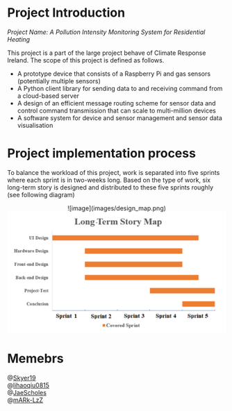 # Project Introduction
*Project Name: A Pollution Intensity Monitoring System for Residential Heating*

This project is a part of the large project behave of Climate Response Ireland. The scope of this project is defined as follows. 
- A prototype device that consists of a Raspberry Pi and gas sensors (potentially multiple sensors)
- A Python client library for sending data to and receiving command from a cloud-based server
- A design of an efficient message routing scheme for sensor data and control command transmission that can scale to multi-million devices 
- A software system for device and sensor management and sensor data visualisation

# Project implementation process
To balance the workload of this project, work is separated into five sprints where each sprint is in two-weeks long. Based on the type of work, six long-term story is designed and distributed to these five sprints roughly (see following diagram)
<center class="half">
![image](images/design_map.png)
  <img src="images/design_map.png"/>
</center>

# Memebrs
@[Skyer19](https://github.com/Skyer19)<br> 
@[lihaoqiu0815](https://github.com/lihaoqiu0815)<br>
@[JaeScholes](https://github.com/JaeScholes)<br>
@[mARk-LzZ](https://github.com/mARk-LzZ)
